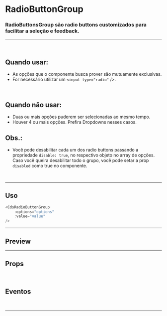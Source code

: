 # RadioButtonGroup

### RadioButtonsGroup são radio buttons customizados para facilitar a seleção e feedback.
---
<br>

## Quando usar:
- As opções que o componente busca prover são mutuamente exclusivas.
- For necessário utilizar um ```<input type="radio"``` />.

<br>

## Quando não usar:
- Duas ou mais opções puderem ser selecionadas ao mesmo tempo.
- Houver 4 ou mais opções. Prefira Dropdowns nesses casos.

## Obs.:
- Você pode desabilitar cada um dos radio buttons passando a propriedade ```disable: true```, no respectivo objeto
no array de opções. Caso você queira desabilitar todo o grupo, você pode setar a prop ```disabled``` como true no componente.

<br>

---

## Uso

```js
<CdsRadioButtonGroup
	:options="options"
	:value="value"
/>
```

---

## Preview

<PreviewBuilder
	:args
	:component="CdsRadioButtonGroup"
	:events
/>

---

## Props

<APITable
	name="CdsRadioButtonGroup"
	section="props"
/>
<br>

## Eventos

<APITable
	name="CdsRadioButtonGroup"
	section="events"
/>
<br>

---

<script setup>
import { ref } from 'vue';
import CdsRadioButtonGroup from '@/components/RadioButtonGroup.vue';

const events = [
	'update:modelValue',
];

const options = [
	{
		text: 'Opção desabilitada',
		label: 'Opção desabilitada',
		value: 'value1',
		disabled: true,
	},
	{
		text: 'Opção habilitada 1',
		label: 'Opção habilitada 1',
		body: 'Adicione um texto descritivo/explicativo referente a essa opção',
		value: 'value2',
	},
	{
		text: 'Opção habilitada 2',
		label: 'Opção habilitada 2',
		value: 'value3',
	},
];

const args = ref({
	options,
	disabled: false,
	required: false,
	variant: 'green',
	state: 'default',
	errorMessage: 'Valor inválido',
	inline: false,
	label: 'Label',
	supportLink: '',
	supportLinkUrl: '',
	tooltip: '',
	tooltipIcon: 'info-outline',
	allowsExpand: false,
	fluid: false,
});
</script>
